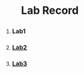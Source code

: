 <h1><ul>Lab Record</ul></h1>
<ol>
  <li><h3>Lab1</h3></li>
  <li><h3><a href="https://github.com/Akshat-07k/CN_lab/tree/main/lab2">Lab2</a> </h3></li>
  <li><h3><a href="https://github.com/Akshat-07k/CN_lab/tree/main/lab3">Lab3</a></h3></li>
</ol>


